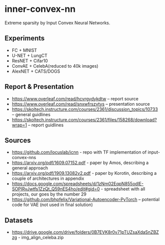 # inner-convex-nn
Extreme sparsity by Input Convex Neural Networks.

## Experiments
* FC + MNIST
* U-NET + LungCT
* ResNET + Cifar10
* ConvAE + CelebA(reduced to 40k images)
* AlexNET + CATS/DOGS

## Report & Presentation
* https://www.overleaf.com/read/hcvrgydykdtw – report source
* https://www.overleaf.com/read/snxwfrszvtys – presentation source
* https://skoltech.instructure.com/courses/2361/discussion_topics/10733 – general guidlines
* https://skoltech.instructure.com/courses/2361/files/158268/download?wrap=1 – report guidlines

## Sources
* https://github.com/locuslab/icnn - repo with TF implementation of input-convex-nns
* https://arxiv.org/pdf/1609.07152.pdf - paper by Amos, describing a general approach
* https://arxiv.org/pdf/1909.13082v2.pdf - paper by Korotin, describing a couple of architectures in appendix
* https://docs.google.com/spreadsheets/d/1zNm02EqpN855odlE-SOPIRvJwtfs1ZzQt_Q59nES4ho/edit#gid=0 - spreadsheet with all projects, our goes by the number 29
* https://github.com/bhpfelix/Variational-Autoencoder-PyTorch – potential code for VAE (not used in final solution)

## Datasets
* https://drive.google.com/drive/folders/0B7EVK8r0v71pTUZsaXdaSnZBZzg - img_align_celeba.zip
